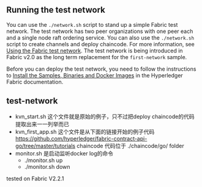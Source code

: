 ## Running the test network

You can use the `./network.sh` script to stand up a simple Fabric test network. The test network has two peer organizations with one peer each and a single node raft ordering service. You can also use the `./network.sh` script to create channels and deploy chaincode. For more information, see [Using the Fabric test network](https://hyperledger-fabric.readthedocs.io/en/latest/test_network.html). The test network is being introduced in Fabric v2.0 as the long term replacement for the `first-network` sample.

Before you can deploy the test network, you need to follow the instructions to [Install the Samples, Binaries and Docker Images](https://hyperledger-fabric.readthedocs.io/en/latest/install.html) in the Hyperledger Fabric documentation.

## test-network

- kvn_start.sh  这个文件就是原始的例子，只不过把deploy chaincode的代码提取出来一一列举而已
- kvn_first_app.sh 这个文件是从下面的链接开始的例子代码
https://github.com/hyperledger/fabric-contract-api-go/tree/master/tutorials
  chaincode 代码位于 ./chaincode/go/ folder
- monitor.sh 是启动监听docker log的命令
  - ./monitor.sh up
  - ./monitor.sh down

tested on Fabric V2.2.1


